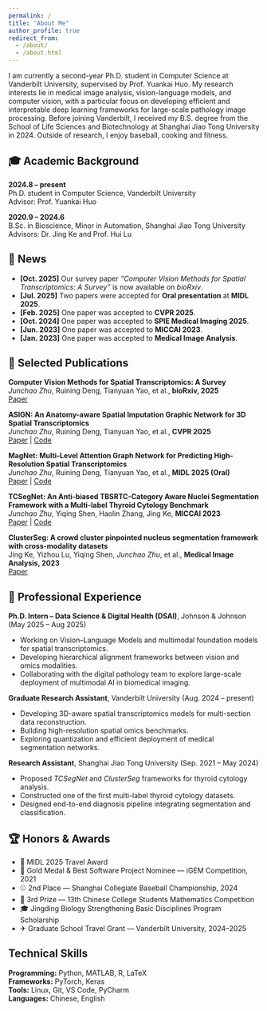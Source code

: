 ```yaml
---
permalink: /
title: "About Me"
author_profile: true
redirect_from: 
  - /about/
  - /about.html
---
```

I am currently a second-year Ph.D. student in Computer Science at Vanderbilt University, supervised by Prof. Yuankai Huo.
My research interests lie in medical image analysis, vision-language models, and computer vision, with a particular focus on developing efficient and interpretable deep learning frameworks for large-scale pathology image processing.
Before joining Vanderbilt, I received my B.S. degree from the School of Life Sciences and Biotechnology at Shanghai Jiao Tong University in 2024.
Outside of research, I enjoy baseball, cooking and fitness.

## 🎓 Academic Background
**2024.8 – present**  
Ph.D. student in Computer Science, Vanderbilt University <br>
Advisor: Prof. Yuankai Huo  

**2020.9 – 2024.6**  
B.Sc. in Bioscience, Minor in Automation, Shanghai Jiao Tong University  
Advisors: Dr. Jing Ke and Prof. Hui Lu


## 📰 News
- **[Oct. 2025]** Our survey paper *“Computer Vision Methods for Spatial Transcriptomics: A Survey”* is now available on *bioRxiv*.  
- **[Jul. 2025]** Two papers were accepted for **Oral presentation** at **MIDL 2025**.  
- **[Feb. 2025]** One paper was accepted to **CVPR 2025**.  
- **[Oct. 2024]** One paper was accepted to **SPIE Medical Imaging 2025**.  
- **[Jun. 2023]** One paper was accepted to **MICCAI 2023**.  
- **[Jan. 2023]** One paper was accepted to **Medical Image Analysis**.

## 📝 Selected Publications
**Computer Vision Methods for Spatial Transcriptomics: A Survey**  
*Junchao Zhu*, Ruining Deng, Tianyuan Yao, et al., **bioRxiv, 2025**   
[Paper](https://www.biorxiv.org/content/10.1101/2025.10.13.682148v1.full.pdf)

**ASIGN: An Anatomy-aware Spatial Imputation Graphic Network for 3D Spatial Transcriptomics**  
*Junchao Zhu*, Ruining Deng, Tianyuan Yao, et al., **CVPR 2025**  
[Paper](https://openaccess.thecvf.com/content/CVPR2025/html/Zhu_ASIGN_An_Anatomy-aware_Spatial_Imputation_Graphic_Network_for_3D_Spatial_CVPR_2025_paper.html) | [Code](https://github.com/hrlblab/ASIGN)

**MagNet: Multi-Level Attention Graph Network for Predicting High-Resolution Spatial Transcriptomics**  
*Junchao Zhu*, Ruining Deng, Tianyuan Yao, et al., **MIDL 2025 (Oral)**  
[Paper](https://arxiv.org/abs/2502.21011) | [Code](https://github.com/Junchao-Zhu/MagNet)

**TCSegNet: An Anti-biased TBSRTC-Category Aware Nuclei Segmentation Framework with a Multi-label Thyroid Cytology Benchmark**  
*Junchao Zhu*, Yiqing Shen, Haolin Zhang, Jing Ke, **MICCAI 2023**  
[Paper](https://link.springer.com/chapter/10.1007/978-3-031-43987-2_56) | [Code](https://github.com/Junchao-Zhu/TCSegNet)

**ClusterSeg: A crowd cluster pinpointed nucleus segmentation framework with cross-modality datasets**  
Jing Ke, Yizhou Lu, Yiqing Shen, *Junchao Zhu*, et al., **Medical Image Analysis, 2023**  
[Paper](https://www.sciencedirect.com/science/article/abs/pii/S1361841523000191)

## 💼 Professional Experience
**Ph.D. Intern – Data Science & Digital Health (DSAI)**, Johnson & Johnson (May 2025 – Aug 2025)  
- Working on Vision–Language Models and multimodal foundation models for spatial transcriptomics.  
- Developing hierarchical alignment frameworks between vision and omics modalities.  
- Collaborating with the digital pathology team to explore large-scale deployment of multimodal AI in biomedical imaging.

**Graduate Research Assistant**, Vanderbilt University (Aug. 2024 – present)  
- Developing 3D-aware spatial transcriptomics models for multi-section data reconstruction.  
- Building high-resolution spatial omics benchmarks.  
- Exploring quantization and efficient deployment of medical segmentation networks.

**Research Assistant**, Shanghai Jiao Tong University (Sep. 2021 – May 2024)  
- Proposed *TCSegNet* and *ClusterSeg* frameworks for thyroid cytology analysis.  
- Constructed one of the first multi-label thyroid cytology datasets.  
- Designed end-to-end diagnosis pipeline integrating segmentation and classification.

## 🏆 Honors & Awards
- 🧠 MIDL 2025 Travel Award  
- 🥇 Gold Medal & Best Software Project Nominee — iGEM Competition, 2021  
- ⚾ 2nd Place — Shanghai Collegiate Baseball Championship, 2024
- 🧮 3rd Prize — 13th Chinese College Students Mathematics Competition  
- 🎓 Jingding Biology Strengthening Basic Disciplines Program Scholarship  
- ✈ Graduate School Travel Grant — Vanderbilt University, 2024–2025

## Technical Skills
**Programming:** Python, MATLAB, R, LaTeX  
**Frameworks:** PyTorch, Keras  
**Tools:** Linux, Git, VS Code, PyCharm  
**Languages:** Chinese, English
